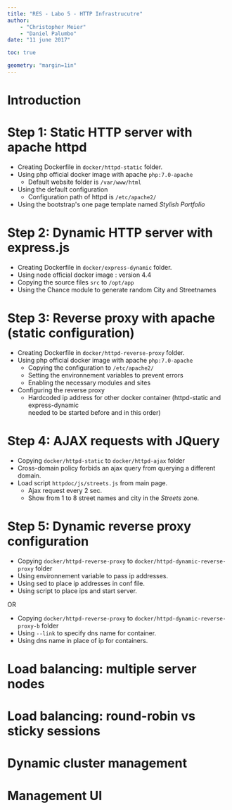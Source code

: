 ```yaml
---
title: "RES - Labo 5 - HTTP Infrastrucutre"
author: 
	- "Christopher Meier"
	- "Daniel Palumbo"
date: "11 june 2017"

toc: true

geometry: "margin=1in"
---
```


# Introduction

# Step 1: Static HTTP server with apache httpd

* Creating Dockerfile in `docker/httpd-static` folder.
* Using php official docker image with apache `php:7.0-apache`
	* Default website folder is `/var/www/html` 
* Using the default configuration
	* Configuration path of httpd is `/etc/apache2/`
* Using the bootstrap's one page template named *Stylish Portfolio*

# Step 2: Dynamic HTTP server with express.js

* Creating Dockerfile in `docker/express-dynamic` folder.
* Using node official docker image : version 4.4
* Copying the source files `src` to `/opt/app`
* Using the Chance module to generate random City and Streetnames

# Step 3: Reverse proxy with apache (static configuration)

* Creating Dockerfile in `docker/httpd-reverse-proxy` folder.
* Using php official docker image with apache `php:7.0-apache`
	* Copying the configuration to `/etc/apache2/`
	* Setting the environnement variables to prevent errors
	* Enabling the necessary modules and sites
* Configuring the reverse proxy
	* Hardcoded ip address for other docker container (httpd-static and express-dynamic      
	needed to be started before and in this order)

# Step 4: AJAX requests with JQuery

* Copying `docker/httpd-static` to `docker/httpd-ajax` folder
* Cross-domain policy forbids an ajax query from querying a different domain.
* Load script `httpdoc/js/streets.js` from main page.
	* Ajax request every 2 sec.
	* Show from 1 to 8 street names and city in the *Streets* zone.

# Step 5: Dynamic reverse proxy configuration

* Copying `docker/httpd-reverse-proxy` to `docker/httpd-dynamic-reverse-proxy` folder
* Using environnement variable to pass ip addresses.
* Using sed to place ip addresses in conf file.
* Using script to place ips and start server.

OR

* Copying `docker/httpd-reverse-proxy` to `docker/httpd-dynamic-reverse-proxy-b` folder
* Using `--link` to specify dns name for container.
* Using dns name in place of ip for containers.

# Load balancing: multiple server nodes

# Load balancing: round-robin vs sticky sessions

# Dynamic cluster management

# Management UI
